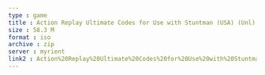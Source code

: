 ```yaml
---
type : game
title : Action Replay Ultimate Codes for Use with Stuntman (USA) (Unl)
size : 58.3 M
format : iso
archive : zip
server : myrient
link2 : Action%20Replay%20Ultimate%20Codes%20for%20Use%20with%20Stuntman%20%28USA%29%20%28Unl%29
---
```

